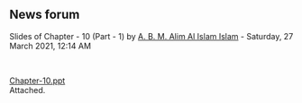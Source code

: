 <h2>News forum</h2><a href="https://moodle.cse.buet.ac.bd/user/view.php?id=34&course=569"></a>
Slides of Chapter - 10 (Part - 1)
by <a href="https://moodle.cse.buet.ac.bd/user/view.php?id=34&course=569">A. B. M. Alim Al Islam Islam</a> - Saturday, 27 March 2021, 12:14 AM


 

<a href="file%5CChapter-10.ppt"></a> <a href="file%5CChapter-10.ppt">Chapter-10.ppt</a><br />
Attached.






